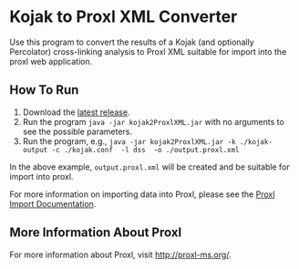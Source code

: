 Kojak to Proxl XML Converter
=====================================================

Use this program to convert the results of a Kojak (and optionally Percolator) cross-linking analysis to Proxl XML suitable for import into the proxl web application.

How To Run
-------------
1. Download the [latest release](https://github.com/yeastrc/proxl-gen-import-xml-kojak-percolator/releases).
2. Run the program ``java -jar kojak2ProxlXML.jar`` with no arguments to see the possible parameters.
3. Run the program, e.g., ``java -jar kojak2ProxlXML.jar -k ./kojak-output -c ./kojak.conf  -l dss  -o ./output.proxl.xml``

In the above example, ``output.proxl.xml`` will be created and be suitable for import into proxl.

For more information on importing data into Proxl, please see the [Proxl Import Documentation](http://proxl-web-app.readthedocs.io/en/latest/using/upload_data.html).

More Information About Proxl
-----------------------------
For more information about Proxl, visit http://proxl-ms.org/.
